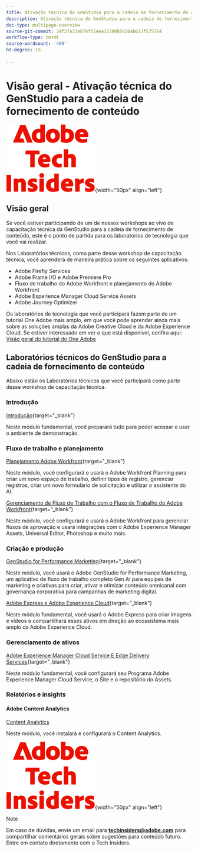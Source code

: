 ```yaml
---
title: Ativação técnica do GenStudio para a cadeia de fornecimento de conteúdo
description: Ativação técnica do GenStudio para a cadeia de fornecimento de conteúdo
doc-type: multipage-overview
source-git-commit: 34f37a33e874f55eea37290b5626ab613f575764
workflow-type: tm+mt
source-wordcount: '409'
ht-degree: 1%

---
```


# Visão geral - Ativação técnica do GenStudio para a cadeia de fornecimento de conteúdo

![Informantes técnicos](./assets/images/techinsiders.png){width="50px" align="left"}

## Visão geral

Se você estiver participando de um de nossos workshops ao vivo de capacitação técnica da GenStudio para a cadeia de fornecimento de conteúdo, este é o ponto de partida para os laboratórios de tecnologia que você vai realizar.

Nos Laboratórios técnicos, como parte desse workshop de capacitação técnica, você aprenderá de maneira prática sobre os seguintes aplicativos:

- Adobe Firefly Services
- Adobe Frame I/O e Adobe Premiere Pro
- Fluxo de trabalho do Adobe Workfront e planejamento do Adobe Workfront
- Adobe Experience Manager Cloud Service Assets
- Adobe Journey Optimizer

Os laboratórios de tecnologia que você participará fazem parte de um tutorial One Adobe mais amplo, em que você pode aprender ainda mais sobre as soluções amplas da Adobe Creative Cloud e da Adobe Experience Cloud. Se estiver interessado em ver o que está disponível, confira aqui: [Visão geral do tutorial do One Adobe](./overview.md)

## Laboratórios técnicos do GenStudio para a cadeia de fornecimento de conteúdo

Abaixo estão os Laboratórios técnicos que você participará como parte desse workshop de capacitação técnica.

### Introdução

[Introdução](./modules/getting-started/gettingstarted/getting-started.md){target="_blank"}

Neste módulo fundamental, você preparará tudo para poder acessar e usar o ambiente de demonstração.

### Fluxo de trabalho e planejamento

[Planejamento Adobe Workfront](./modules/workflow-planning/module1.1/wfplanning.md){target="_blank"}

Neste módulo, você configurará e usará o Adobe Workfront Planning para criar um novo espaço de trabalho, definir tipos de registro, gerenciar registros, criar um novo formulário de solicitação e utilizar o assistente do AI.

[Gerenciamento de Fluxo de Trabalho com o Fluxo de Trabalho do Adobe Workfront](./modules/workflow-planning/module1.2/workfront.md){target="_blank"}

Neste módulo, você configurará e usará o Adobe Workfront para gerenciar fluxos de aprovação e usará integrações com o Adobe Experience Manager Assets, Universal Editor, Photoshop e muito mais.

### Criação e produção

[GenStudio for Performance Marketing](./modules/creation-production/module1.3/genstudio.md){target="_blank"}

Neste módulo, você usará o Adobe GenStudio for Performance Marketing, um aplicativo de fluxo de trabalho completo Gen AI para equipes de marketing e criativas para criar, ativar e otimizar conteúdo omnicanal com governança corporativa para campanhas de marketing digital.

[Adobe Express e Adobe Experience Cloud](./modules/creation-production/module1.4/express.md){target="_blank"}

Neste módulo fundamental, você usará o Adobe Express para criar imagens e vídeos e compartilhará esses ativos em direção ao ecossistema mais amplo da Adobe Experience Cloud.

### Gerenciamento de ativos

[Adobe Experience Manager Cloud Service E Edge Delivery Services](./modules/asset-mgmt/module2.1/aemcs.md){target="_blank"}

Neste módulo fundamental, você configurará seu Programa Adobe Experience Manager Cloud Service, o Site e o repositório do Assets.

### Relatórios e insights

#### Adobe Content Analytics

[Content Analytics](./modules/reporting-insights/cja-b2c/cjab2c-1/customer-journey-analytics-build-a-dashboard.md)

Neste módulo, você instalará e configurará o Content Analytics.

![Informantes técnicos](./assets/images/techinsiders.png){width="50px" align="left"}

>[!NOTE]
>
>Em caso de dúvidas, envie um email para **techinsiders@adobe.com** para compartilhar comentários gerais sobre sugestões para conteúdo futuro. Entre em contato diretamente com o Tech Insiders.
